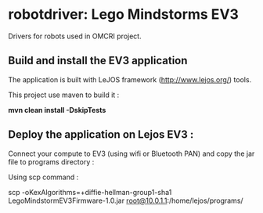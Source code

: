 # robotdriver: Lego Mindstorms EV3
Drivers for robots used in OMCRI project.

## Build and install the EV3 application

The application is built with LeJOS framework (http://www.lejos.org/) tools.

This project use maven to build it :

<b>mvn clean install -DskipTests</b>

## Deploy the application on Lejos EV3 :
Connect your compute to EV3 (using wifi or Bluetooth PAN) and copy the jar file to programs directory :

Using scp command :

scp -oKexAlgorithms=+diffie-hellman-group1-sha1 LegoMindstormEV3Firmware-1.0.jar root@10.0.1.1:/home/lejos/programs/